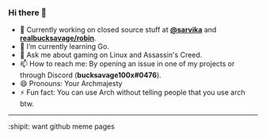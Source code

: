 ### Hi there 👋

<!--
**realbucksavage/realbucksavage** is a ✨ _special_ ✨ repository because its `README.md` (this file) appears on your GitHub profile. -->

- 🔭 Currently working on closed source stuff at **[@sarvika](https://sarvika.com)** and **[realbucksavage/robin](https://github.com/realbucksavage/robin)**.
- 🌱 I’m currently learning Go.
- 💬 Ask me about gaming on Linux and Assassin's Creed.
- 📫 How to reach me: By opening an issue in one of my projects or through Discord (**bucksavage100x#0476**).
- 😄 Pronouns: Your Archmajesty
- ⚡ Fun fact: You can use Arch without telling people that you use arch btw.
<!-- - 👯 I’m looking to collaborate on Go and
- 🤔 I’m looking for help with ... -->

---

:shipit: want github meme pages
